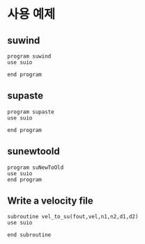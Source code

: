 # 사용 예제

## suwind

```
program suwind
use suio

end program
```

## supaste

```
program supaste
use suio

end program
```

## sunewtoold

```
program suNewToOld
use suio
end program
```

## Write a velocity file

```
subroutine vel_to_su(fout,vel,n1,n2,d1,d2)
use suio

end subroutine
```
